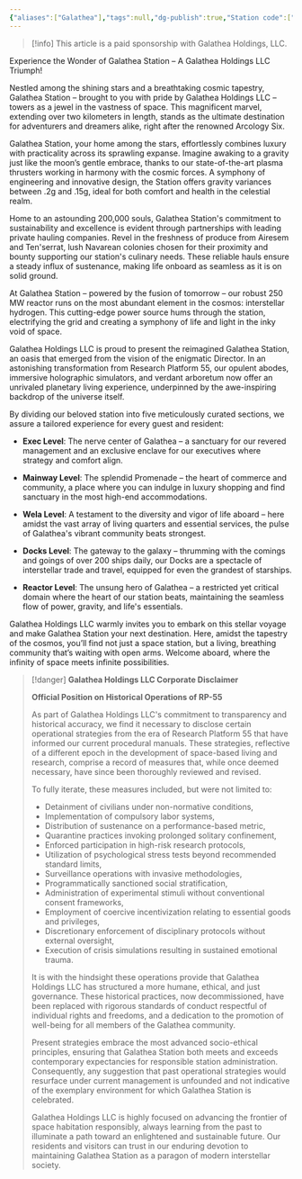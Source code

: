 ```yaml
---
{"aliases":["Galathea"],"tags":null,"dg-publish":true,"Station code":["T02","A07"],"permalink":"/narrative/locations/worlds/galathea-station/","dgPassFrontmatter":true}
---
```


> [!info]
> This article is a paid sponsorship with Galathea Holdings, LLC.

Experience the Wonder of Galathea Station – A Galathea Holdings LLC Triumph!

Nestled among the shining stars and a breathtaking cosmic tapestry, Galathea Station – brought to you with pride by Galathea Holdings LLC – towers as a jewel in the vastness of space. This magnificent marvel, extending over two kilometers in length, stands as the ultimate destination for adventurers and dreamers alike, right after the renowned Arcology Six.

Galathea Station, your home among the stars, effortlessly combines luxury with practicality across its sprawling expanse. Imagine awaking to a gravity just like the moon’s gentle embrace, thanks to our state-of-the-art plasma thrusters working in harmony with the cosmic forces. A symphony of engineering and innovative design, the Station offers gravity variances between .2g and .15g, ideal for both comfort and health in the celestial realm.

Home to an astounding 200,000 souls, Galathea Station's commitment to sustainability and excellence is evident through partnerships with leading private hauling companies. Revel in the freshness of produce from Airesem and Ten'serrat, lush Navarean colonies chosen for their proximity and bounty supporting our station's culinary needs. These reliable hauls ensure a steady influx of sustenance, making life onboard as seamless as it is on solid ground.

At Galathea Station – powered by the fusion of tomorrow – our robust 250 MW reactor runs on the most abundant element in the cosmos: interstellar hydrogen. This cutting-edge power source hums through the station, electrifying the grid and creating a symphony of life and light in the inky void of space.

Galathea Holdings LLC is proud to present the reimagined Galathea Station, an oasis that emerged from the vision of the enigmatic Director. In an astonishing transformation from Research Platform 55, our opulent abodes, immersive holographic simulators, and verdant arboretum now offer an unrivaled planetary living experience, underpinned by the awe-inspiring backdrop of the universe itself.

By dividing our beloved station into five meticulously curated sections, we assure a tailored experience for every guest and resident:

- **Exec Level**: The nerve center of Galathea – a sanctuary for our revered management and an exclusive enclave for our executives where strategy and comfort align.

- **Mainway Level**: The splendid Promenade – the heart of commerce and community, a place where you can indulge in luxury shopping and find sanctuary in the most high-end accommodations.

- **Wela Level**: A testament to the diversity and vigor of life aboard – here amidst the vast array of living quarters and essential services, the pulse of Galathea's vibrant community beats strongest.

- **Docks Level**: The gateway to the galaxy – thrumming with the comings and goings of over 200 ships daily, our Docks are a spectacle of interstellar trade and travel, equipped for even the grandest of starships.

- **Reactor Level**: The unsung hero of Galathea – a restricted yet critical domain where the heart of our station beats, maintaining the seamless flow of power, gravity, and life's essentials.

Galathea Holdings LLC warmly invites you to embark on this stellar voyage and make Galathea Station your next destination. Here, amidst the tapestry of the cosmos, you’ll find not just a space station, but a living, breathing community that’s waiting with open arms. Welcome aboard, where the infinity of space meets infinite possibilities.


>[!danger]
>**Galathea Holdings LLC Corporate Disclaimer**
>
>**Official Position on Historical Operations of RP-55**
>
>As part of Galathea Holdings LLC's commitment to transparency and historical accuracy, we find it necessary to disclose certain operational strategies from the era of Research Platform 55 that have informed our current procedural manuals. These strategies, reflective of a different epoch in the development of space-based living and research, comprise a record of measures that, while once deemed necessary, have since been thoroughly reviewed and revised.
>
>To fully iterate, these measures included, but were not limited to:
>
>- Detainment of civilians under non-normative conditions,
>- Implementation of compulsory labor systems,
>- Distribution of sustenance on a performance-based metric,
>- Quarantine practices invoking prolonged solitary confinement,
>- Enforced participation in high-risk research protocols,
>- Utilization of psychological stress tests beyond recommended standard limits,
>- Surveillance operations with invasive methodologies,
>- Programmatically sanctioned social stratification,
>- Administration of experimental stimuli without conventional consent frameworks,
>- Employment of coercive incentivization relating to essential goods and privileges,
>- Discretionary enforcement of disciplinary protocols without external oversight,
>- Execution of crisis simulations resulting in sustained emotional trauma.
>
>It is with the hindsight these operations provide that Galathea Holdings LLC has structured a more humane, ethical, and just governance. These historical practices, now decommissioned, have been replaced with rigorous standards of conduct respectful of individual rights and freedoms, and a dedication to the promotion of well-being for all members of the Galathea community.
>
>Present strategies embrace the most advanced socio-ethical principles, ensuring that Galathea Station both meets and exceeds contemporary expectancies for responsible station administration. Consequently, any suggestion that past operational strategies would resurface under current management is unfounded and not indicative of the exemplary environment for which Galathea Station is celebrated.
>
>Galathea Holdings LLC is highly focused on advancing the frontier of space habitation responsibly, always learning from the past to illuminate a path toward an enlightened and sustainable future. Our residents and visitors can trust in our enduring devotion to maintaining Galathea Station as a paragon of modern interstellar society.